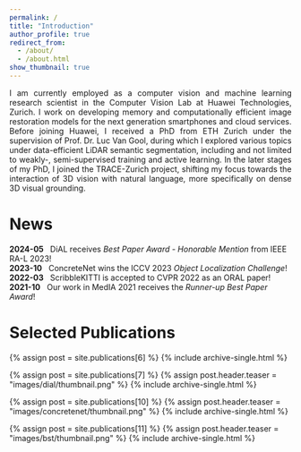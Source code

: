 ```yaml
---
permalink: /
title: "Introduction"
author_profile: true
redirect_from: 
  - /about/
  - /about.html
show_thumbnail: true
---
```


<p style='text-align: justify;'>
I am currently employed as a computer vision and machine learning
research scientist in the Computer Vision Lab at Huawei Technologies, Zurich. I
work on developing memory and computationally efficient image
restoration models for the next generation smartphones and cloud
services. Before joining Huawei, I received a PhD from ETH Zurich under
the supervision of Prof. Dr. Luc Van Gool, during which I
explored various topics under data-efficient LiDAR semantic
segmentation, including and not limited to weakly-, semi-supervised
training and active learning. In the later stages of my PhD, I joined the
TRACE-Zurich project, shifting my focus towards the interaction of 3D
vision with natural language, more specifically on dense 3D
visual grounding.
</p>

News
======
<b>2024-05</b> &nbsp; DiAL receives <i>Best Paper Award - Honorable Mention</i> from IEEE RA-L 2023! <br/>
<b>2023-10</b> &nbsp; ConcreteNet wins the ICCV 2023 <i>Object Localization Challenge</i>! <br/>
<b>2022-03</b> &nbsp; ScribbleKITTI is accepted to CVPR 2022 as an ORAL paper! <br/>
<b>2021-10</b> &nbsp; Our work in MedIA 2021 receives the <i>Runner-up Best Paper Award</i>!

Selected Publications
======

{% assign post = site.publications[6] %}
  {% include archive-single.html %}

{% assign post = site.publications[7] %}
  {% assign post.header.teaser = "images/dial/thumbnail.png" %}
  {% include archive-single.html %}

{% assign post = site.publications[10] %}
  {% assign post.header.teaser = "images/concretenet/thumbnail.png" %}
  {% include archive-single.html %}

{% assign post = site.publications[11] %}
  {% assign post.header.teaser = "images/bst/thumbnail.png" %}
  {% include archive-single.html %}